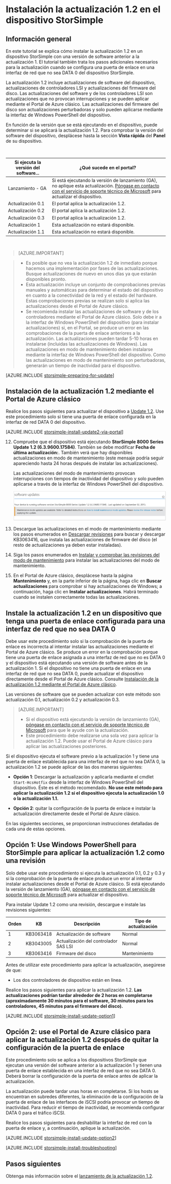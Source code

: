 <properties
   pageTitle="Instalación de la actualización 1.2 en el dispositivo StorSimple | Microsoft Azure"
   description="Explica cómo instalar la actualización 1.2 de la serie StorSimple 8000 en un dispositivo de la serie StorSimple 8000."
   services="storsimple"
   documentationCenter="NA"
   authors="alkohli"
   manager="carolz"
   editor="" />
<tags
   ms.service="storsimple"
   ms.devlang="NA"
   ms.topic="article"
   ms.tgt_pltfrm="NA"
   ms.workload="TBD"
   ms.date="03/21/2016"
   ms.author="alkohli" />

# Instalación la actualización 1.2 en el dispositivo StorSimple

## Información general

En este tutorial se explica cómo instalar la actualización 1.2 en un dispositivo StorSimple con una versión de software anterior a la actualización 1. El tutorial también trata los pasos adicionales necesarios para la actualización cuando se configura una puerta de enlace en una interfaz de red que no sea DATA 0 del dispositivo StorSimple.

La actualización 1.2 incluye actualizaciones de software del dispositivo, actualizaciones de controladores LSI y actualizaciones del firmware del disco. Las actualizaciones del software y de los controladores LSI son actualizaciones que no provocan interrupciones y se pueden aplicar mediante el Portal de Azure clásico. Las actualizaciones del firmware del disco son actualizaciones perturbadoras y solo pueden aplicarse mediante la interfaz de Windows PowerShell del dispositivo.

En función de la versión que se está ejecutando en el dispositivo, puede determinar si se aplicará la actualización 1.2. Para comprobar la versión del software del dispositivo, desplácese hasta la sección **Vista rápida** del **Panel** de su dispositivo.

</br>

| Si ejecuta la versión del software... | ¿Qué sucede en el portal? |
|---------------------------------|--------------------------------------------------------------|
| Lanzamiento - GA | Si está ejecutando la versión de lanzamiento (GA), no aplique esta actualización. [Póngase en contacto con el servicio de soporte técnico de Microsoft](storsimple-contact-microsoft-support.md) para actualizar el dispositivo.|
| Actualización 0.1 | El portal aplica la actualización 1.2. |
| Actualización 0.2 | El portal aplica la actualización 1.2. |
| Actualización 0.3 | El portal aplica la actualización 1.2. |
| Actualización 1 | Esta actualización no estará disponible. |
| Actualización 1.1 | Esta actualización no estará disponible. |

</br>

> [AZURE.IMPORTANT]

> -  Es posible que no vea la actualización 1.2 de inmediato porque hacemos una implementación por fases de las actualizaciones. Busque actualizaciones de nuevo en unos días ya que estarán disponibles pronto.
> - Esta actualización incluye un conjunto de comprobaciones previas manuales y automáticas para determinar el estado del dispositivo en cuanto a la conectividad de la red y el estado del hardware. Estas comprobaciones previas se realizan solo si aplica las actualizaciones desde el Portal de Azure clásico.
> - Se recomienda instalar las actualizaciones de software y de los controladores mediante el Portal de Azure clásico. Solo debe ir a la interfaz de Windows PowerShell del dispositivo (para instalar actualizaciones) si, en el Portal, se produce un error en las comprobaciones de la puerta de enlace anteriores a la actualización. Las actualizaciones pueden tardar 5-10 horas en instalarse (incluidas las actualizaciones de Windows). Las actualizaciones en modo de mantenimiento deben instalarse mediante la interfaz de Windows PowerShell del dispositivo. Como las actualizaciones en modo de mantenimiento son perturbadoras, generarán un tiempo de inactividad para el dispositivo.

[AZURE.INCLUDE [storsimple-preparing-for-update](../../includes/storsimple-preparing-for-updates.md)]

## Instalación de la actualización 1.2 mediante el Portal de Azure clásico

Realice los pasos siguientes para actualizar el dispositivo a [Update 1.2](storsimple-update1-release-notes.md). Use este procedimiento solo si tiene una puerta de enlace configurada en la interfaz de red DATA 0 del dispositivo.

[AZURE.INCLUDE [storsimple-install-update2-via-portal](../../includes/storsimple-install-update2-via-portal.md)]

12. Compruebe que el dispositivo está ejecutando **StorSimple 8000 Series Update 1.2 (6.3.9600.17584)**. También se debe modificar **Fecha de última actualización:**. También verá que hay disponibles actualizaciones en modo de mantenimiento (este mensaje podría seguir apareciendo hasta 24 horas después de instalar las actualizaciones).

    Las actualizaciones del modo de mantenimiento provocan interrupciones con tiempos de inactividad del dispositivo y solo pueden aplicarse a través de la interfaz de Windows PowerShell del dispositivo.

    ![Página de mantenimiento](./media/storsimple-install-update-1/InstallUpdate12_10M.png "Página de mantenimiento")

13. Descargue las actualizaciones en el modo de mantenimiento mediante los pasos enumerados en [Descargar revisiones](#to-download-hotfixes) para buscar y descargar KB3063416, que instala las actualizaciones de firmware del disco (el resto de actualizaciones ya deben estar instaladas).

13. Siga los pasos enumerados en [Instalar y comprobar las revisiones del modo de mantenimiento](#to-install-and-verify-maintenance-mode-hotfixes) para instalar las actualizaciones del modo de mantenimiento.

14. En el Portal de Azure clásico, desplácese hasta la página **Mantenimiento** y, en la parte inferior de la página, haga clic en **Buscar actualizaciones** para comprobar si hay actualizaciones de Windows; a continuación, haga clic en **Instalar actualizaciones**. Habrá terminado cuando se instalen correctamente todas las actualizaciones.



## Instale la actualización 1.2 en un dispositivo que tenga una puerta de enlace configurada para una interfaz de red que no sea DATA 0

Debe usar este procedimiento solo si la comprobación de la puerta de enlace es incorrecta al intentar instalar las actualizaciones mediante el Portal de Azure clásico. Se produce un error en la comprobación porque tiene una puerta de enlace asignada a una interfaz de red que no es DATA 0 y el dispositivo está ejecutando una versión de software antes de la actualización 1. Si el dispositivo no tiene una puerta de enlace en una interfaz de red que no sea DATA 0, puede actualizar el dispositivo directamente desde el Portal de Azure clásico. Consulte [Instalación de la actualización 1.2 mediante el Portal de Azure clásico](#install-update-1.2-via-the-azure-classic-portal).

Las versiones de software que se pueden actualizar con este método son actualización 0.1, actualización 0.2 y actualización 0.3.


> [AZURE.IMPORTANT]
>
> - Si el dispositivo está ejecutando la versión de lanzamiento (GA), [póngase en contacto con el servicio de soporte técnico de Microsoft](storsimple-contact-microsoft-support.md) para que le ayude con la actualización.
> - Este procedimiento debe realizarse una sola vez para aplicar la actualización 1.2. Puede usar el Portal de Azure clásico para aplicar las actualizaciones posteriores.

Si el dispositivo ejecuta el software previo a la actualización 1 y tiene una puerta de enlace establecida para una interfaz de red que no sea DATA 0, la actualización 1.2 se puede aplicar de las dos maneras siguientes:

- **Opción 1**: Descargar la actualización y aplicarla mediante el cmdlet `Start-HcsHotfix` desde la interfaz de Windows PowerShell del dispositivo. Éste es el método recomendado. **No use este método para aplicar la actualización 1.2 si el dispositivo ejecuta la actualización 1.0 o la actualización 1.1.**

- **Opción 2**: quitar la configuración de la puerta de enlace e instalar la actualización directamente desde el Portal de Azure clásico.


En las siguientes secciones, se proporcionan instrucciones detalladas de cada una de estas opciones.

## Opción 1: Use Windows PowerShell para StorSimple para aplicar la actualización 1.2 como una revisión

Solo debe usar este procedimiento si ejecuta la actualización 0.1, 0.2 y 0.3 y si la comprobación de la puerta de enlace produce un error al intentar instalar actualizaciones desde el Portal de Azure clásico. Si está ejecutando la versión de lanzamiento (GA), [póngase en contacto con el servicio de soporte técnico de Microsoft](storsimple-contact-microsoft-support.md) para actualizar el dispositivo.

Para instalar Update 1.2 como una revisión, descargue e instale las revisiones siguientes:

| Orden | KB | Descripción | Tipo de actualización |
|--------|-----------|-------------------------|------------- |
| 1 | KB3063418 | Actualización de software | Normal |
| 2 | KB3043005 | Actualización del controlador SAS LSI | Normal |
| 3 | KB3063416 | Firmware del disco | Mantenimiento |

Antes de utilizar este procedimiento para aplicar la actualización, asegúrese de que:

- Los dos controladores de dispositivo están en línea.

Realice los pasos siguientes para aplicar la actualización 1.2. **Las actualizaciones podrían tardar alrededor de 2 horas en completarse (aproximadamente 30 minutos para el software, 30 minutos para los controladores, 45 minutos para el firmware del disco).**

[AZURE.INCLUDE [storsimple-install-update-option1](../../includes/storsimple-install-update-option1.md)]


## Opción 2: use el Portal de Azure clásico para aplicar la actualización 1.2 después de quitar la configuración de la puerta de enlace

Este procedimiento solo se aplica a los dispositivos StorSimple que ejecutan una versión del software anterior a la actualización 1 y tienen una puerta de enlace establecida en una interfaz de red que no sea DATA 0. Deberá borrar la configuración de la puerta de enlace antes de aplicar la actualización.

La actualización puede tardar unas horas en completarse. Si los hosts se encuentran en subredes diferentes, la eliminación de la configuración de la puerta de enlace de las interfaces de iSCSI podría provocar un tiempo de inactividad. Para reducir el tiempo de inactividad, se recomienda configurar DATA 0 para el tráfico iSCSI.

Realice los pasos siguientes para deshabilitar la interfaz de red con la puerta de enlace y, a continuación, aplique la actualización.

[AZURE.INCLUDE [storsimple-install-update-option2](../../includes/storsimple-install-update-option2.md)]

[AZURE.INCLUDE [storsimple-install-troubleshooting](../../includes/storsimple-install-troubleshooting.md)]


## Pasos siguientes

Obtenga más información sobre el [lanzamiento de la actualización 1.2](storsimple-update1-release-notes.md).

<!---HONumber=AcomDC_0323_2016-->